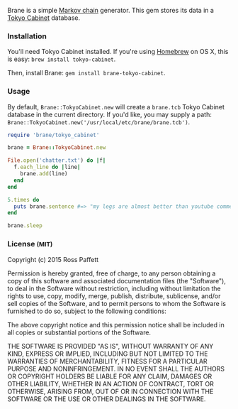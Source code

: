 Brane is a simple [Markov chain](http://en.wikipedia.org/wiki/Markov_chain) generator. This gem stores its data in a [Tokyo Cabinet](http://fallabs.com/tokyocabinet/) database.

### Installation

You'll need Tokyo Cabinet installed. If you're using [Homebrew](http://mxcl.github.com/homebrew/) on OS X, this is easy: `brew install tokyo-cabinet`.

Then, install Brane: `gem install brane-tokyo-cabinet`.

### Usage

By default, `Brane::TokyoCabinet.new` will create a `brane.tcb` Tokyo Cabinet database in the current directory. If you'd like, you may supply a path: `Brane::TokyoCabinet.new('/usr/local/etc/brane/brane.tcb')`.

```ruby
require 'brane/tokyo_cabinet'

brane = Brane::TokyoCabinet.new

File.open('chatter.txt') do |f|
  f.each_line do |line|
    brane.add(line)
  end
end

5.times do
  puts brane.sentence #=> "my legs are almost better than youtube comments"
end

brane.sleep
```

### License <small>(MIT)</small>

Copyright (c) 2015 Ross Paffett

Permission is hereby granted, free of charge, to any person obtaining a copy of this software and associated documentation files (the "Software"), to deal in the Software without restriction, including without limitation the rights to use, copy, modify, merge, publish, distribute, sublicense, and/or sell copies of the Software, and to permit persons to whom the Software is furnished to do so, subject to the following conditions:

The above copyright notice and this permission notice shall be included in all copies or substantial portions of the Software.

THE SOFTWARE IS PROVIDED "AS IS", WITHOUT WARRANTY OF ANY KIND, EXPRESS OR IMPLIED, INCLUDING BUT NOT LIMITED TO THE WARRANTIES OF MERCHANTABILITY, FITNESS FOR A PARTICULAR PURPOSE AND NONINFRINGEMENT. IN NO EVENT SHALL THE AUTHORS OR COPYRIGHT HOLDERS BE LIABLE FOR ANY CLAIM, DAMAGES OR OTHER LIABILITY, WHETHER IN AN ACTION OF CONTRACT, TORT OR OTHERWISE, ARISING FROM, OUT OF OR IN CONNECTION WITH THE SOFTWARE OR THE USE OR OTHER DEALINGS IN THE SOFTWARE.

